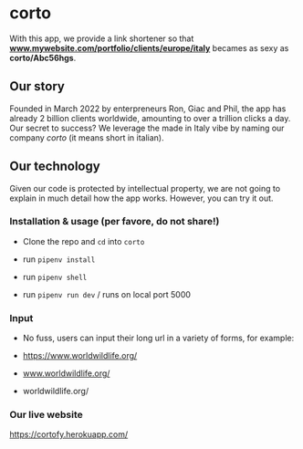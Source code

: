 # corto

With this app, we provide a link shortener so that **www.mywebsite.com/portfolio/clients/europe/italy** becames as sexy as **corto/Abc56hgs**.

## Our story

Founded in March 2022 by enterpreneurs Ron, Giac and Phil, the app has already 2 billion clients worldwide, amounting to over a trillion clicks a day. Our secret to success? We leverage the made in Italy vibe by naming our company _corto_ (it means short in italian).

## Our technology

Given our code is protected by intellectual property, we are not going to explain in much detail how the app works. However, you can try it out.

### Installation & usage (per favore, do not share!)

- Clone the repo and `cd` into `corto`

- run `pipenv install`

- run `pipenv shell`

- run `pipenv run dev` / runs on local port 5000

### Input

- No fuss, users can input their long url in a variety of forms, for example:

- https://www.worldwildlife.org/
- www.worldwildlife.org/
- worldwildlife.org/

### Our live website

https://cortofy.herokuapp.com/
